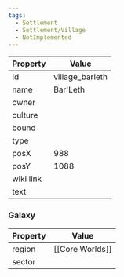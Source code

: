 ```yaml
---
tags:
  - Settlement
  - Settlement/Village
  - NotImplemented
---
```


| Property  | Value           |
| --------- | --------------- |
| id        | village_barleth |
| name      | Bar'Leth        |
| owner     |                 |
| culture   |                 |
| bound     |                 |
| type      |                 |
| posX      | 988             |
| posY      | 1088            |
| wiki link |                 |
| text      |                 |

### Galaxy
| Property | Value           |
| -------- | --------------- |
| region   | [[Core Worlds]] |
| sector   |                 |

